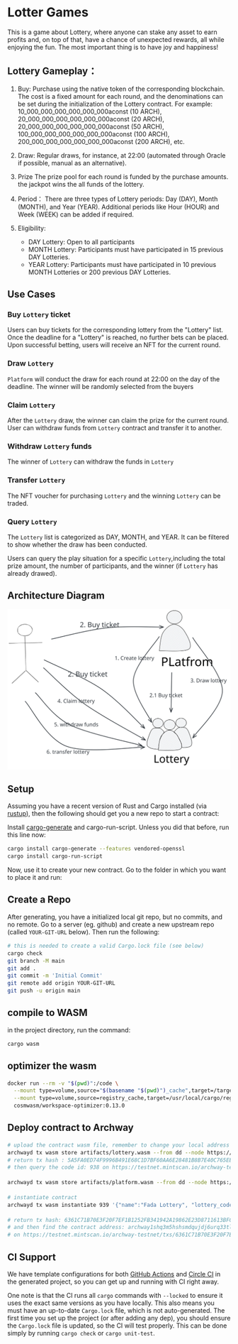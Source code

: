 # Lotter Games

This is a game about Lottery, where anyone can stake any asset to earn profits and, on top of that, have a chance of unexpected rewards, all while enjoying the fun. The most important thing is to have joy and happiness!

## Lottery  Gameplay：

1. Buy:
   Purchase using the native token of the corresponding blockchain. The cost is a fixed amount for each round, and the denominations can be set during the initialization of the Lottery contract. 
   For example: 10_000_000_000_000_000_000aconst (10 ARCH), 20_000_000_000_000_000_000aconst (20 ARCH), 20_000_000_000_000_000_000aconst (50 ARCH), 100_000_000_000_000_000_000aconst (100 ARCH), 200_000_000_000_000_000_000aconst (200 ARCH), etc.

2. Draw:
   Regular draws, for instance, at 22:00 (automated through Oracle if possible, manual as an alternative).

3. Prize
   The prize pool for each round is funded by the purchase amounts. the jackpot wins the all funds of the lottery.

4. Period：
   There are three types of Lottery periods: Day (DAY), Month (MONTH), and Year (YEAR). Additional periods like Hour (HOUR) and Week (WEEK) can be added if required.
   
5.  Eligibility: 
    - DAY Lottery: Open to all participants
    - MONTH Lottery: Participants must have participated in 15 previous DAY Lotteries.
    - YEAR Lottery: Participants must have participated in 10 previous MONTH Lotteries or 200 previous DAY Lotteries.

## Use Cases

### Buy `Lottery` ticket

Users can buy tickets for the corresponding lottery from the "Lottery" list. Once the deadline for a "Lottery" is reached, no further bets can be placed. Upon successful betting, users will receive an NFT for the current round.

### Draw `Lottery` 

`Platform` will conduct the draw for each round at 22:00 on the day of the deadline. The winner will be randomly selected from the buyers

### Claim `Lottery` 

After the `Lottery` draw, the winner can claim the prize for the current round. User can withdraw funds from `Lottery` contract and transfer it to another.

### Withdraw `Lottery` funds 

The winner of `Lottery` can withdraw the funds in `Lottery`

### Transfer `Lottery` 

The NFT voucher for purchasing `Lottery` and the winning `Lottery` can be traded.

### Query `Lottery` 

The `Lottery` list is categorized as DAY, MONTH, and YEAR. It can be filtered to show whether the draw has been conducted.

Users can query the play situation for a specific `Lottery`,including the total prize amount, the number of participants, and the winner (if `Lottery` has already drawed).

## Architecture Diagram

![avatar](lottery-arch.svg)

## Setup

Assuming you have a recent version of Rust and Cargo installed
(via [rustup](https://rustup.rs/)),
then the following should get you a new repo to start a contract:

Install [cargo-generate](https://github.com/ashleygwilliams/cargo-generate) and cargo-run-script.
Unless you did that before, run this line now:

```sh
cargo install cargo-generate --features vendored-openssl
cargo install cargo-run-script
```

Now, use it to create your new contract.
Go to the folder in which you want to place it and run:

## Create a Repo

After generating, you have a initialized local git repo, but no commits, and no remote.
Go to a server (eg. github) and create a new upstream repo (called `YOUR-GIT-URL` below).
Then run the following:

```sh
# this is needed to create a valid Cargo.lock file (see below)
cargo check
git branch -M main
git add .
git commit -m 'Initial Commit'
git remote add origin YOUR-GIT-URL
git push -u origin main
```

## compile to WASM
in the project directory, run the command:
```sh
cargo wasm
```

## optimizer the wasm
```sh
docker run --rm -v "$(pwd)":/code \
  --mount type=volume,source="$(basename "$(pwd)")_cache",target=/target \
  --mount type=volume,source=registry_cache,target=/usr/local/cargo/registry \
  cosmwasm/workspace-optimizer:0.13.0
```

## Deploy contract to Archway
```sh
# upload the contract wasm file, remember to change your local address
archwayd tx wasm store artifacts/lottery.wasm --from dd --node https://rpc.constantine.archway.tech:443 --chain-id constantine-3 --gas 5000000 --fees 5000000000000000000aconst	
# return tx hash : 5A5FA0ED74F9996B491E68C1D7BF60AA6E28481B8B7E40C765EE9223137B4F4B
# then query the code id: 938 on https://testnet.mintscan.io/archway-testnet/txs/5A5FA0ED74F9996B491E68C1D7BF60AA6E28481B8B7E40C765EE9223137B4F4B

archwayd tx wasm store artifacts/platform.wasm --from dd --node https://rpc.constantine.archway.tech:443 --chain-id constantine-3 --gas 5000000 --fees 5000000000000000000aconst

# instantiate contract
archwayd tx wasm instantiate 939 '{"name":"Fada Lottery", "lottery_code_id":938}' --from dd --node https://rpc.constantine.archway.tech:443 --chain-id constantine-3 --gas 5000000 --fees 5000000000000000000aconst --label testdev --admin archway1pzszxc78dc4k5zs6j3pnuw9w4vmfx276qjsl6n

# return tx hash: 6361C71B70E3F20F7EF1B1252FB341942A19862E23D8711613BFCBB557616BC5 
# and then find the contract address: archway1shq3m5hshsmdqujdj6urq33tl56y2t6v95x3f0ju5z46aqpm7wessmev0m
# on https://testnet.mintscan.io/archway-testnet/txs/6361C71B70E3F20F7EF1B1252FB341942A19862E23D8711613BFCBB557616BC5
```

## CI Support

We have template configurations for both [GitHub Actions](.github/workflows/Basic.yml)
and [Circle CI](.circleci/config.yml) in the generated project, so you can
get up and running with CI right away.

One note is that the CI runs all `cargo` commands
with `--locked` to ensure it uses the exact same versions as you have locally. This also means
you must have an up-to-date `Cargo.lock` file, which is not auto-generated.
The first time you set up the project (or after adding any dep), you should ensure the
`Cargo.lock` file is updated, so the CI will test properly. This can be done simply by
running `cargo check` or `cargo unit-test`.


